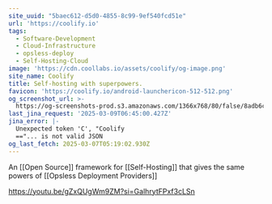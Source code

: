 ```yaml
---
site_uuid: "5baec612-d5d0-4855-8c99-9ef540fcd51e"
url: 'https://coolify.io'
tags:
  - Software-Development
  - Cloud-Infrastructure
  - opsless-deploy
  - Self-Hosting-Cloud
image: 'https://cdn.coollabs.io/assets/coolify/og-image.png'
site_name: Coolify
title: Self-hosting with superpowers.
favicon: 'https://coolify.io/android-launchericon-512-512.png'
og_screenshot_url: >-
  https://og-screenshots-prod.s3.amazonaws.com/1366x768/80/false/8adb6cd229225f3089022eda32c5ae6c0d5b1a4b17b5b55bfabbb1493a916eb5.jpeg
last_jina_request: '2025-03-09T06:45:00.427Z'
jina_error: |-
  Unexpected token 'C', "Coolify
  =="... is not valid JSON
og_last_fetch: 2025-03-07T05:19:02.930Z
---
```

An [[Open Source]] framework for [[Self-Hosting]] that gives the same powers of [[Opsless Deployment Providers]]

https://youtu.be/gZxQUgWm9ZM?si=GalhrytFPxf3cLSn
